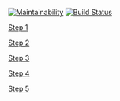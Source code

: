 [![Maintainability](https://api.codeclimate.com/v1/badges/73819d8753f1c9a83279/maintainability)](https://codeclimate.com/github/caviarman/project-lvl1-s360/maintainability)
[![Build Status](https://travis-ci.org/caviarman/project-lvl1-s360.svg?branch=master)](https://travis-ci.org/caviarman/project-lvl1-s360)

[Step 1](https://asciinema.org/a/YAXGGMnLgdaf3RetZfkFHHZVF)


[Step 2](https://asciinema.org/a/eDRldmi85ovJDZJyGE0SXVCHM)


[Step 3](https://asciinema.org/a/x09RwaPqF1agO27n5s3JYQFQX)


[Step 4](https://asciinema.org/a/oDVxtJLMXMxer1SPlbu8mseXm)


[Step 5](https://asciinema.org/a/PBpKgHFlFvJyeguVFSz8C9OgC)